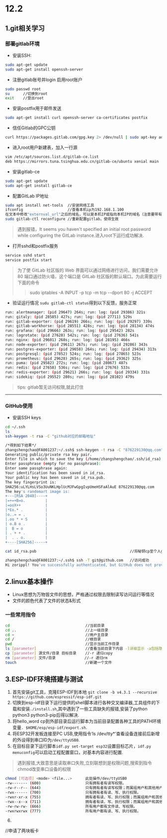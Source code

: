 # 12.2

## 1.git相关学习
### 部署gitlab环境
- 安装SSH:
```bash
sudo apt-get update
sudo apt-get install openssh-server
```

- 注册gitlab账号并login
启用root账户
```bash
sudo passwd root
su      //切换到root
exit    //登出root
```
- 安装postfix用于邮件发送
```bash
sudo apt-get install curl openssh-server ca-certificates postfix
```
- 信任Gitlab的GPC公钥
```bash
curl https://packages.gitlab.com/gpg.key 2> /dev/null | sudo apt-key add - &>/dev/null
```
- 进入root用户新建表，加入一行源
```bash
vim /etc/apt/sources.list.d/gitlab-ce.list
deb https://mirrors.tuna.tsinghua.edu.cn/gitlab-ce/ubuntu xenial main
```
- 安装gitlab-ce
```bash
sudo apt-get update
sudo apt-get install gitlab-ce
```

- 配置GitLab IP地址
```bash
sudo apt install net-tools  //安装网络工具
ifconfig                    //查看本机ip为192.168.1.100
在文本中修改"externval_url"之后的域名，可以是本机IP或指向本机IP的域名（注意要带有“https://”）
sudo gitlab-ctl reconfigure //重新配置gitlab，使得生效
```
>遇到报错，It seems you haven't specified an initial root password while configuring the GitLab instance.进入root下运行成功解决.

- 打开sshd和postfix服务
```bash
service sshd start
service postfix start
```
>为了使 GitLab 社区版的 Web 界面可以通过网络进行访问，我们需要允许 80 端口通过防火墙，这个端口是 GitLab 社区版的默认端口。为此需要运行下面的命令
>>sudo iptables -A INPUT -p tcp -m tcp --dport 80 -j ACCEPT
- 验证运行情况
`sudu gitlab-ctl status`得到以下反馈，服务正常
```bash
run: alertmanager: (pid 29647) 264s; run: log: (pid 29386) 321s
run: gitaly: (pid 28585) 427s; run: log: (pid 27711) 529s
run: gitlab-exporter: (pid 29619) 266s; run: log: (pid 29297) 339s
run: gitlab-workhorse: (pid 28551) 428s; run: log: (pid 28134) 474s
run: grafana: (pid 29666) 263s; run: log: (pid 29542) 282s
run: logrotate: (pid 27628) 542s; run: log: (pid 27636) 541s
run: nginx: (pid 29601) 268s; run: log: (pid 28195) 466s
run: node-exporter: (pid 29611) 267s; run: log: (pid 29286) 343s
run: postgres-exporter: (pid 29658) 264s; run: log: (pid 29434) 313s
run: postgresql: (pid 27852) 524s; run: log: (pid 27865) 523s
run: prometheus: (pid 29628) 265s; run: log: (pid 29362) 325s
run: puma: (pid 29582) 272s; run: log: (pid 28067) 487s
run: redis: (pid 27658) 536s; run: log: (pid 27676) 533s
run: redis-exporter: (pid 29621) 266s; run: log: (pid 29334) 331s
run: sidekiq: (pid 29552) 280s; run: log: (pid 28102) 479s
```
>tips: gitlab暂无访问权限,就此打住
---
### GitHub使用
- 安装SSH keys
```bash
cd ~/.ssh
ls
ssh-keygen -t rsa -C "github对应的邮箱地址"

/*得到如下结果*/
zhangshengchao@FA001237:~/.ssh$ ssh-keygen -t rsa -C "876229130@qq.com"
Generating public/private rsa key pair.
Enter file in which to save the key (/home/zhangshengchao/.ssh/id_rsa): id_rsa
Enter passphrase (empty for no passphrase): 
Enter same passphrase again: 
Your identification has been saved in id_rsa.
Your public key has been saved in id_rsa.pub.
The key fingerprint is:
SHA256:uLYLHsLVSo3UuNKLHplUcMJFwGpgIvpUmeHSFaAlAuE 876229130@qq.com
The key's randomart image is:
+---[RSA 2048]----+
|=+=+B=o.         |
|=ooX++           |
|*Eo.* .          |
|o..= = .         |
|.oo * + S        |
| o.B o .         |
|  B = o          |
| . + + .         |
|  . . o.         |
+----[SHA256]-----+
```
```bash
cat id_rsa.pub                                          //将秘钥cp至个人github账号下添加

zhangshengchao@FA001237:~/.ssh$ ssh -T git@github.com   //访问成功
Hi zorippl! You've successfully authenticated, but GitHub does not provide shell access.
```
## 2.linux基本操作
- Linux思想为万物皆文件的思想，严格通过权限去限制读写访问运行等情况
- 文件的颜色代表了文件的状态&形式
  
### 一些常用指令
```bash
cd                                  //当前目录
cd ..                               //上一级目录
cd ~                                //用户主目录
cd /                                //根目录
pwd                                 //显示当前工作目录
ls [parameter]                      //查看当前目录下内容 -l详细显示 -a包括隐藏
cp [parameter] 源文件/目录 目标目录    //-r 递归copy
rm [parameter] 文件/目录             //-r 递归rm
touch                               //新建一个文件
```

## 3.ESP-IDF环境搭建与测试

1. 首先安装git工具，克隆ESP-IDF到本地 `git clone -b v4.3.1 --recursive https://github.com/espressif/esp-idf.git`
2. 切换到esp-idf目录下运行提供的shell脚本进行各种交叉编译器,工具组件的下载和安装`./install.sh`,其中遇到了一些工具缺失的报错,安装了python python3 python3-pip后得以解决.
3. 将hello_word cp到外部目录后运行脚本为当前目录配置各种工具的PATH环境变量`. $HOME/esp/esp-idf/export.sh`.
4. 将ESP32开发板连接至PC USB,使用指令‘ls /dev/tty*’查看设备连接前后新增的外设得到串口ID为`/dev/ttyUSB0`.
5. 在目标目录下运行脚本`idf.py set-target esp32`设置目标芯片，`idf.py menuconfig`可以启动工程配置窗口，对基本内容进行配置.
>遇到报错,大致意思是读取串口失败,立刻联想到是权限问题,搜索到指令chmod改变串口设备的权限
```bash
chmod [可选项] <mode> <file...>      此处操作/dev/ttyUSB0
-rw------- (600)                    只有拥有者有读写权限。
-rw-r--r-- (644)                    只有拥有者有读写权限；而属组用户和其他用户只有读权限。
-rwx------ (700)                    只有拥有者有读、写、执行权限。
-rwxr-xr-x (755)                    拥有者有读、写、执行权限；而属组用户和其他用户只有读、执行权限。
-rwx--x--x (711)                    拥有者有读、写、执行权限；而属组用户和其他用户只有执行权限。
-rw-rw-rw- (666)                    所有用户都有文件读、写权限。
-rwxrwxrwx (777)                    所有用户都有读、写、执行权限。
```
6. 

//申请了两块板卡